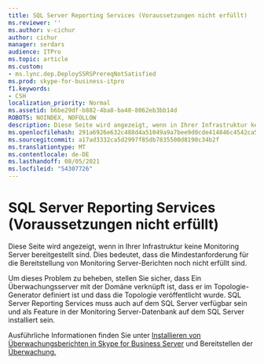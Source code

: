 ```yaml
---
title: SQL Server Reporting Services (Voraussetzungen nicht erfüllt)
ms.reviewer: ''
ms.author: v-cichur
author: cichur
manager: serdars
audience: ITPro
ms.topic: article
ms.custom:
- ms.lync.dep.DeploySSRSPrereqNotSatisfied
ms.prod: skype-for-business-itpro
f1.keywords:
- CSH
localization_priority: Normal
ms.assetid: b6be29df-b882-4ba8-ba40-8062eb3bb14d
ROBOTS: NOINDEX, NOFOLLOW
description: Diese Seite wird angezeigt, wenn in Ihrer Infrastruktur keine Monitoring Server bereitgestellt sind. Dies bedeutet, dass die Mindestanforderung für die Bereitstellung von Monitoring Server-Berichten noch nicht erfüllt sind.
ms.openlocfilehash: 291a6926e632c488d4a51049a9a7bee9d0cde414846c4542ca5559e80c7ed91a
ms.sourcegitcommit: a17ad3332ca5d2997f85db7835500d8190c34b2f
ms.translationtype: MT
ms.contentlocale: de-DE
ms.lasthandoff: 08/05/2021
ms.locfileid: "54307726"
---
```

# <a name="sql-server-reporting-services-prerequisites-not-satisfied"></a>SQL Server Reporting Services (Voraussetzungen nicht erfüllt)

Diese Seite wird angezeigt, wenn in Ihrer Infrastruktur keine Monitoring Server bereitgestellt sind. Dies bedeutet, dass die Mindestanforderung für die Bereitstellung von Monitoring Server-Berichten noch nicht erfüllt sind.

Um dieses Problem zu beheben, stellen Sie sicher, dass Ein Überwachungsserver mit der Domäne verknüpft ist, dass er im Topologie-Generator definiert ist und dass die Topologie veröffentlicht wurde. SQL Server Reporting Services muss auch auf dem SQL Server verfügbar sein und als Feature in der Monitoring Server-Datenbank auf dem SQL Server installiert sein.

Ausführliche Informationen finden Sie unter [Installieren von Überwachungsberichten in Skype for Business Server](../../../deploy/deploy-monitoring/install-monitoring-reports.md) und Bereitstellen der [Überwachung.](/previous-versions/office/lync-server-2013/lync-server-2013-deploying-monitoring)